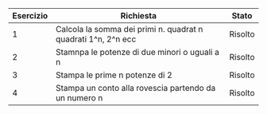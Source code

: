 Esercizio | Richiesta | Stato
--------- | --------- | -----
1 | Calcola la somma dei primi n. quadrat n quadrati 1^n, 2^n ecc | Risolto
2 | Stamnpa le potenze di due minori o uguali a n | Risolto
3 | Stampa le prime n potenze di 2 | Risolto
4 | Stampa un conto alla rovescia partendo da un numero n | Risolto
